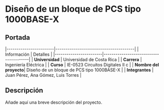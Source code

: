 # Diseño de un bloque de PCS tipo 1000BASE-X

## Portada

|------------------------|----------------------------------------|
| Información            | Detalles                               |
|------------------------|----------------------------------------|
| **Universidad**        | Universidad de Costa Rica              |
| **Carrera**            | Ingeniería Eléctrica                   |
| **Curso**              | IE-0523 Circuitos Digitales II c       |
| **Nombre del proyecto**| Diseño de un bloque de PCS tipo 1000BASE-X |
| **Integrantes**        | Juan Pérez, Ana Gómez, Luis Torres     |

## Descripción
Añade aquí una breve descripción del proyecto.


